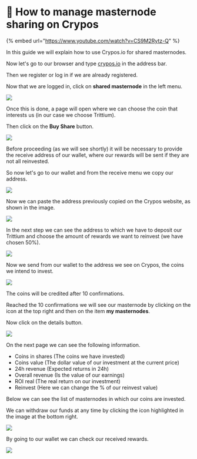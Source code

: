 # 🔸 How to manage masternode sharing on Crypos

{% embed url="https://www.youtube.com/watch?v=CS9M2Rytz-Q" %}

In this guide we will explain how to use Crypos.io for shared masternodes.

Now let's go to our browser and type [crypos.io](http://crypos.io/) in the address bar.

Then we register or log in if we are already registered.

Now that we are logged in, click on **shared masternode** in the left menu.

![](<../../.gitbook/assets/0 (1) (1)>)

Once this is done, a page will open where we can choose the coin that interests us (in our case we choose Trittium).

Then click on the **Buy Share** button.

![](<../../.gitbook/assets/1 (1)>)

Before proceeding (as we will see shortly) it will be necessary to provide the receive address of our wallet, where our rewards will be sent if they are not all reinvested.

So now let's go to our wallet and from the receive menu we copy our address.

![](<../../.gitbook/assets/2 (1) (1)>)

Now we can paste the address previously copied on the Crypos website, as shown in the image.

![](../../.gitbook/assets/3)

In the next step we can see the address to which we have to deposit our Trittium and choose the amount of rewards we want to reinvest (we have chosen 50%).

![](../../.gitbook/assets/4)

Now we send from our wallet to the address we see on Crypos, the coins we intend to invest.

![](../../.gitbook/assets/5)

The coins will be credited after 10 confirmations.

Reached the 10 confirmations we will see our masternode by clicking on the icon at the top right and then on the item **my masternodes**.

Now click on the details button.

![](<../../.gitbook/assets/6 (1) (2)>)

On the next page we can see the following information.

* Coins in shares (The coins we have invested)
* Coins value (The dollar value of our investment at the current price)
* 24h revenue (Expected returns in 24h)
* Overall revenue (Is the value of our earnings)
* ROI real (The real return on our investment)
* Reinvest (Here we can change the % of our reinvest value)

Below we can see the list of masternodes in which our coins are invested.

We can withdraw our funds at any time by clicking the icon highlighted in the image at the bottom right.

![](<../../.gitbook/assets/7 (1)>)

By going to our wallet we can check our received rewards.

![](../../.gitbook/assets/8)
